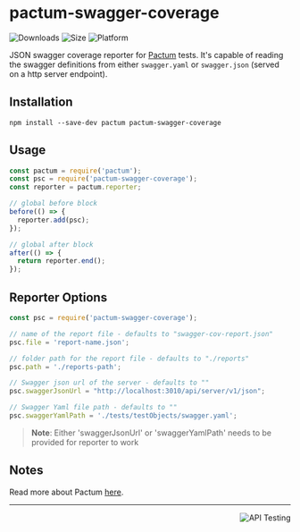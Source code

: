 # pactum-swagger-coverage

![Downloads](https://img.shields.io/npm/dt/pactum-swagger-coverage)
![Size](https://img.shields.io/bundlephobia/minzip/pactum-swagger-coverage)
![Platform](https://img.shields.io/node/v/pactum)

JSON swagger coverage reporter for [Pactum](https://www.npmjs.com/package/pactum) tests. It's capable of reading the swagger definitions from either `swagger.yaml` or `swagger.json` (served on a http server endpoint).

## Installation

```shell
npm install --save-dev pactum pactum-swagger-coverage
```

## Usage

```javascript
const pactum = require('pactum');
const psc = require('pactum-swagger-coverage');
const reporter = pactum.reporter;

// global before block
before(() => {
  reporter.add(psc);
});

// global after block
after(() => {
  return reporter.end();
});
```

## Reporter Options

```javascript
const psc = require('pactum-swagger-coverage');

// name of the report file - defaults to "swagger-cov-report.json"
psc.file = 'report-name.json';

// folder path for the report file - defaults to "./reports"
psc.path = './reports-path';

// Swagger json url of the server - defaults to ""
psc.swaggerJsonUrl = "http://localhost:3010/api/server/v1/json";

// Swagger Yaml file path - defaults to ""
psc.swaggerYamlPath = './tests/testObjects/swagger.yaml';

```

> **Note**: Either 'swaggerJsonUrl' or 'swaggerYamlPath' needs to be provided for reporter to work


## Notes

Read more about Pactum [here](https://www.npmjs.com/package/pactum).


----------------------------------------------------------------------------------------------------------------

<a href="https://github.com/ASaiAnudeep/pactum/wiki" >
  <img src="https://img.shields.io/badge/NEXT-Pactum-blue" alt="API Testing" align="right" style="display: inline;" />
</a>
